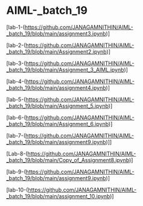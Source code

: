 # AIML-_batch_19
[lab-1-(https://github.com/JANAGAMNITHIN/AIML-_batch_19/blob/main/assignment3.ipynb)]

[lab-2-(https://github.com/JANAGAMNITHIN/AIML-_batch_19/blob/main/Assignment2.ipynb)]

[lab-3-(https://github.com/JANAGAMNITHIN/AIML-_batch_19/blob/main/Assignment_3_AIML.ipynb)]

[lab-4-(https://github.com/JANAGAMNITHIN/AIML-_batch_19/blob/main/assignment4.ipynb)]

[lab-5-(https://github.com/JANAGAMNITHIN/AIML-_batch_19/blob/main/Assignment_5.ipynb)]

[lab-6-(https://github.com/JANAGAMNITHIN/AIML-_batch_19/blob/main/Assignment_6.ipynb)]

[lab-7-(https://github.com/JANAGAMNITHIN/AIML-_batch_19/blob/main/assignment9.ipynb)]]

[Lab-8-(https://github.com/JANAGAMNITHIN/AIML-_batch_19/blob/main/Copy_of_Assignment8.ipynb)]

[lab-9-(https://github.com/JANAGAMNITHIN/AIML-_batch_19/blob/main/assignment9.ipynb)]

[lab-10-(https://github.com/JANAGAMNITHIN/AIML-_batch_19/blob/main/assignment_10.ipynb)]
